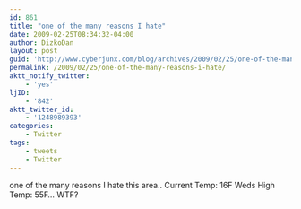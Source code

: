 ```yaml
---
id: 861
title: "one of the many reasons I hate"
date: 2009-02-25T08:34:32-04:00
author: DizkoDan
layout: post
guid: 'http://www.cyberjunx.com/blog/archives/2009/02/25/one-of-the-many-reasons-i-hate/'
permalink: /2009/02/25/one-of-the-many-reasons-i-hate/
aktt_notify_twitter:
    - 'yes'
ljID:
    - '842'
aktt_twitter_id:
    - '1248989393'
categories:
    - Twitter
tags:
    - tweets
    - Twitter
---
```


one of the many reasons I hate this area.. Current Temp: 16F Weds High Temp: 55F… WTF?